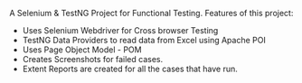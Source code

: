 A Selenium & TestNG Project for Functional Testing.
Features of this project:
- Uses Selenium Webdriver for Cross browser Testing
- TestNG Data Providers to read data from Excel using Apache POI
- Uses Page Object Model - POM
- Creates Screenshots for failed cases.
- Extent Reports are created for all the cases that have run.
